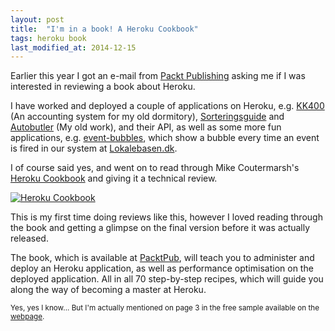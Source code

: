 ```yaml
---
layout: post
title:  "I'm in a book! A Heroku Cookbook"
tags: heroku book
last_modified_at: 2014-12-15
---
```


Earlier this year I got an e-mail from [Packt Publishing](https://www.packtpub.com) asking me if I was interested in reviewing a book about Heroku.

I have worked and deployed a couple of applications on Heroku, e.g. [KK400](http://kk400.herokuapp.com) (An accounting system for my old dormitory), [Sorteringsguide](http://www.sorteringsguide) and [Autobutler](https://www.autobutler.dk) (My old work), and their API, as well as some more fun applications, e.g. [event-bubbles](http://event-bubbles.herokuapp.com/), which show a bubble every time an event is fired in our system at [Lokalebasen.dk](https://www.lokalebasen.dk).

I of course said yes, and went on to read through Mike Coutermarsh's [Heroku Cookbook](https://bit.ly/1vLijZn) and giving it a technical review.

[![Heroku Cookbook](https://d255esdrn735hr.cloudfront.net/sites/default/files/imagecache/ppv4_main_book_cover/7944OT_Heroku%20Cookbook_0.jpg)](https://bit.ly/1vLijZn)

This is my first time doing reviews like this, however I loved reading through the book and getting a glimpse on the final version before it was actually released.

The book, which is available at [PacktPub](https://bit.ly/1vLijZn), will teach you to administer and deploy an Heroku application, as well as performance optimisation on the deployed application.
All in all 70 step-by-step recipes, which will guide you along the way of becoming a master at Heroku.

<small>Yes, yes I know... But I'm actually mentioned on page 3 in the free sample available on the [webpage](https://bit.ly/1vLijZn).</small>
